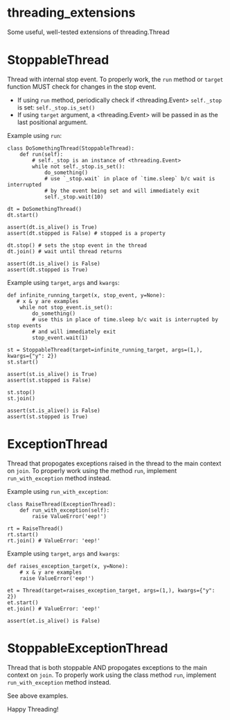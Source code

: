 # threading_extensions
Some useful, well-tested extensions of threading.Thread

# StoppableThread
Thread with internal stop event.  To properly work, the `run` method or `target` function MUST check for changes in the stop event.
- If using `run` method, periodically check if <threading.Event> `self._stop` is set: `self._stop.is_set()`
- If using `target` argument, a <threading.Event> will be passed in as the last positional argument.

Example using `run`:

    class DoSomethingThread(StoppableThread):
        def run(self):
            # self._stop is an instance of <threading.Event>
            while not self._stop.is_set():
                do_something()
                # use `_stop.wait` in place of `time.sleep` b/c wait is interrupted
                # by the event being set and will immediately exit
                self._stop.wait(10)
    
    dt = DoSomethingThread()
    dt.start()
    
    assert(dt.is_alive() is True)
    assert(dt.stopped is False) # stopped is a property
    
    dt.stop() # sets the stop event in the thread
    dt.join() # wait until thread returns
    
    assert(dt.is_alive() is False)
    assert(dt.stopped is True)

Example using `target`, `args` and `kwargs`:

    def infinite_running_target(x, stop_event, y=None):
       # x & y are examples
        while not stop_event.is_set():
            do_something()
            # use this in place of time.sleep b/c wait is interrupted by stop events
            # and will immediately exit
            stop_event.wait(1)
    
    st = StoppableThread(target=infinite_running_target, args=(1,), kwargs={"y": 2})
    st.start()
    
    assert(st.is_alive() is True)
    assert(st.stopped is False)
    
    st.stop()
    st.join()
    
    assert(st.is_alive() is False)
    assert(st.stopped is True)

# ExceptionThread
Thread that propogates exceptions raised in the thread to the main context on `join`.  To properly work using the method `run`, implement `run_with_exception` method instead.

Example using `run_with_exception`:

    class RaiseThread(ExceptionThread):
        def run_with_exception(self):
            raise ValueError('eep!')
    
    rt = RaiseThread()
    rt.start()
    rt.join() # ValueError: 'eep!'

Example using `target`, `args` and `kwargs`:

    def raises_exception_target(x, y=None):
        # x & y are examples
        raise ValueError('eep!')
    
    et = Thread(target=raises_exception_target, args=(1,), kwargs={"y": 2})
    et.start()
    et.join() # ValueError: 'eep!'
    
    assert(et.is_alive() is False)

# StoppableExceptionThread
Thread that is both stoppable AND propogates exceptions to the main context on `join`. To properly work using the class method `run`, implement `run_with_exception` method instead.

See above examples.

Happy Threading!

